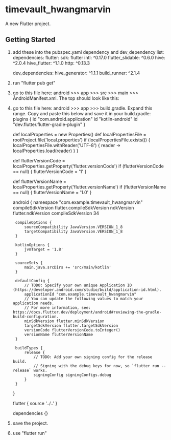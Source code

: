# timevault_hwangmarvin

A new Flutter project.

## Getting Started

1. add these into the pubspec.yaml dependency and dev_dependency list:
    dependencies:
  flutter:
    sdk: flutter
  intl: ^0.17.0
  flutter_slidable: ^0.6.0
  hive: ^2.0.4
  hive_flutter: ^1.1.0
  http: ^0.13.3

    dev_dependencies:
    hive_generator: ^1.1.1
    build_runner: ^2.1.4

2. run "flutter pub get"

3. go to this file here: android >>> app >>> src >>> main >>> AndroidManifest.xml. The top should look like this:
    <manifest xmlns:android="http://schemas.android.com/apk/res/android">
    <application
        android:label="timevault_hwangmarvin"
        android:name="${applicationName}"
        android:icon="@mipmap/ic_launcher"
        android:enableOnBackInvokedCallback="true">

4. go to this file here: android >>> app >>> build.gradle. Expand this range. Copy and paste this below and save it in your build.gradle:
    plugins {
    id "com.android.application"
    id "kotlin-android"
    id "dev.flutter.flutter-gradle-plugin"
    }

    def localProperties = new Properties()
    def localPropertiesFile = rootProject.file('local.properties')
    if (localPropertiesFile.exists()) {
    localPropertiesFile.withReader('UTF-8') { reader ->
        localProperties.load(reader)
    }
    }

    def flutterVersionCode = localProperties.getProperty('flutter.versionCode')
    if (flutterVersionCode == null) {
        flutterVersionCode = '1'
    }

    def flutterVersionName = localProperties.getProperty('flutter.versionName')
    if (flutterVersionName == null) {
        flutterVersionName = '1.0'
    }

    android {
        namespace "com.example.timevault_hwangmarvin"
        compileSdkVersion flutter.compileSdkVersion
        ndkVersion flutter.ndkVersion
        compileSdkVersion 34

        compileOptions {
            sourceCompatibility JavaVersion.VERSION_1_8
            targetCompatibility JavaVersion.VERSION_1_8
        }

        kotlinOptions {
            jvmTarget = '1.8'
        }

        sourceSets {
            main.java.srcDirs += 'src/main/kotlin'
        }

        defaultConfig {
            // TODO: Specify your own unique Application ID (https://developer.android.com/studio/build/application-id.html).
            applicationId "com.example.timevault_hwangmarvin"
            // You can update the following values to match your application needs.
            // For more information, see: https://docs.flutter.dev/deployment/android#reviewing-the-gradle-build-configuration.
            minSdkVersion flutter.minSdkVersion
            targetSdkVersion flutter.targetSdkVersion
            versionCode flutterVersionCode.toInteger()
            versionName flutterVersionName
        }

        buildTypes {
            release {
                // TODO: Add your own signing config for the release build.
                // Signing with the debug keys for now, so `flutter run --release` works.
                signingConfig signingConfigs.debug
            }
        }
    }

    flutter {
        source '../..'
    }

    dependencies {}

5. save the project.

6. use "flutter run"